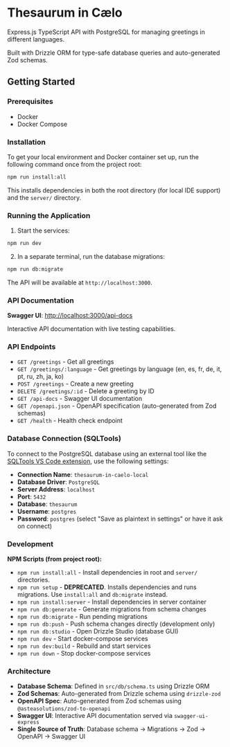 # Thesaurum in Cælo

Express.js TypeScript API with PostgreSQL for managing greetings in different languages.

Built with Drizzle ORM for type-safe database queries and auto-generated Zod schemas.

## Getting Started

### Prerequisites

- Docker
- Docker Compose

### Installation

To get your local environment and Docker container set up, run the following command once from the project root:

```bash
npm run install:all
```

This installs dependencies in both the root directory (for local IDE support) and the `server/` directory.

### Running the Application

1. Start the services:
```bash
npm run dev
```

2. In a separate terminal, run the database migrations:
```bash
npm run db:migrate
```

The API will be available at `http://localhost:3000`.

### API Documentation

**Swagger UI**: [http://localhost:3000/api-docs](http://localhost:3000/api-docs)

Interactive API documentation with live testing capabilities.

### API Endpoints

- `GET /greetings` - Get all greetings
- `GET /greetings/:language` - Get greetings by language (en, es, fr, de, it, pt, ru, zh, ja, ko)
- `POST /greetings` - Create a new greeting
- `DELETE /greetings/:id` - Delete a greeting by ID
- `GET /api-docs` - Swagger UI documentation
- `GET /openapi.json` - OpenAPI specification (auto-generated from Zod schemas)
- `GET /health` - Health check endpoint

### Database Connection (SQLTools)

To connect to the PostgreSQL database using an external tool like the [SQLTools VS Code extension](https://marketplace.visualstudio.com/items?itemName=mtxr.sqltools), use the following settings:

- **Connection Name**: `thesaurum-in-caelo-local`
- **Database Driver**: `PostgreSQL`
- **Server Address**: `localhost`
- **Port**: `5432`
- **Database**: `thesaurum`
- **Username**: `postgres`
- **Password**: `postgres` (select "Save as plaintext in settings" or have it ask on connect)

### Development

**NPM Scripts (from project root):**
- `npm run install:all` - Install dependencies in root and `server/` directories.
- `npm run setup` - **DEPRECATED**. Installs dependencies and runs migrations. Use `install:all` and `db:migrate` instead.
- `npm run install:server` - Install dependencies in server container
- `npm run db:generate` - Generate migrations from schema changes
- `npm run db:migrate` - Run pending migrations
- `npm run db:push` - Push schema changes directly (development only)
- `npm run db:studio` - Open Drizzle Studio (database GUI)
- `npm run dev` - Start docker-compose services
- `npm run dev:build` - Rebuild and start services
- `npm run down` - Stop docker-compose services

### Architecture

- **Database Schema**: Defined in `src/db/schema.ts` using Drizzle ORM
- **Zod Schemas**: Auto-generated from Drizzle schema using `drizzle-zod`
- **OpenAPI Spec**: Auto-generated from Zod schemas using `@asteasolutions/zod-to-openapi`
- **Swagger UI**: Interactive API documentation served via `swagger-ui-express`
- **Single Source of Truth**: Database schema → Migrations → Zod → OpenAPI → Swagger UI
